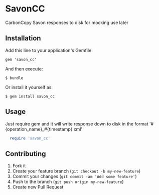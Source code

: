 # SavonCC

CarbonCopy Savon responses to disk for mocking use later

## Installation

Add this line to your application's Gemfile:

    gem 'savon_cc'

And then execute:

    $ bundle

Or install it yourself as:

    $ gem install savon_cc

## Usage

Just require gem and it will write response down to disk in the format '#{operation_name}_#{timestamp}.xml'

  ```ruby
    require 'savon_cc'
  ```

## Contributing

1. Fork it
2. Create your feature branch (`git checkout -b my-new-feature`)
3. Commit your changes (`git commit -am 'Add some feature'`)
4. Push to the branch (`git push origin my-new-feature`)
5. Create new Pull Request

